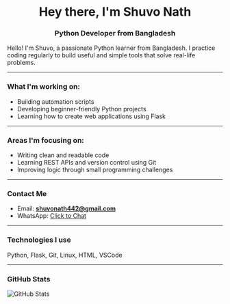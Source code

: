 <h1 align="center">Hey there, I'm Shuvo Nath</h1>
<h3 align="center">Python Developer from Bangladesh</h3>

Hello! I'm Shuvo, a passionate Python learner from Bangladesh. I practice coding regularly to build useful and simple tools that solve real-life problems.

---

### What I'm working on:
- Building automation scripts
- Developing beginner-friendly Python projects
- Learning how to create web applications using Flask

---

### Areas I'm focusing on:
- Writing clean and readable code
- Learning REST APIs and version control using Git
- Improving logic through small programming challenges

---

### Contact Me
- Email: **shuvonath442@gmail.com**
- WhatsApp: [Click to Chat](https://wa.me/8801618451616)

---

### Technologies I use
Python, Flask, Git, Linux, HTML, VSCode

---

### GitHub Stats
![GitHub Stats](https://github-readme-stats.vercel.app/api?username=shuvo-1616&show_icons=true&theme=default)
